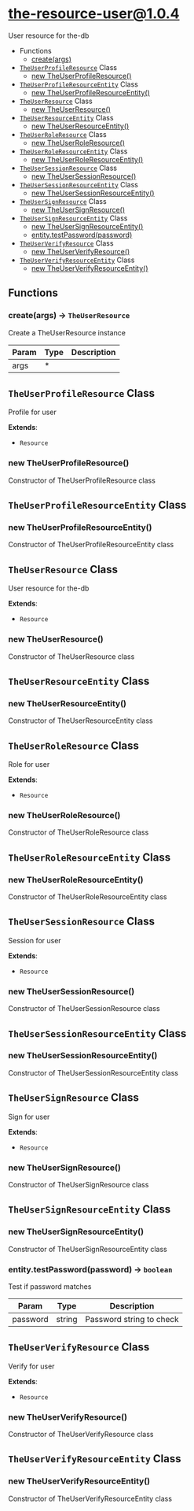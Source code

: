 # the-resource-user@1.0.4

User resource for the-db

+ Functions
  + [create(args)](#the-resource-user-function-create)
+ [`TheUserProfileResource`](#the-resource-user-classes) Class
  + [new TheUserProfileResource()](#the-resource-user-classes-the-user-profile-resource-constructor)
+ [`TheUserProfileResourceEntity`](#the-resource-user-classes) Class
  + [new TheUserProfileResourceEntity()](#the-resource-user-classes-the-user-profile-resource-entity-constructor)
+ [`TheUserResource`](#the-resource-user-classes) Class
  + [new TheUserResource()](#the-resource-user-classes-the-user-resource-constructor)
+ [`TheUserResourceEntity`](#the-resource-user-classes) Class
  + [new TheUserResourceEntity()](#the-resource-user-classes-the-user-resource-entity-constructor)
+ [`TheUserRoleResource`](#the-resource-user-classes) Class
  + [new TheUserRoleResource()](#the-resource-user-classes-the-user-role-resource-constructor)
+ [`TheUserRoleResourceEntity`](#the-resource-user-classes) Class
  + [new TheUserRoleResourceEntity()](#the-resource-user-classes-the-user-role-resource-entity-constructor)
+ [`TheUserSessionResource`](#the-resource-user-classes) Class
  + [new TheUserSessionResource()](#the-resource-user-classes-the-user-session-resource-constructor)
+ [`TheUserSessionResourceEntity`](#the-resource-user-classes) Class
  + [new TheUserSessionResourceEntity()](#the-resource-user-classes-the-user-session-resource-entity-constructor)
+ [`TheUserSignResource`](#the-resource-user-classes) Class
  + [new TheUserSignResource()](#the-resource-user-classes-the-user-sign-resource-constructor)
+ [`TheUserSignResourceEntity`](#the-resource-user-classes) Class
  + [new TheUserSignResourceEntity()](#the-resource-user-classes-the-user-sign-resource-entity-constructor)
  + [entity.testPassword(password)](#the-resource-user-classes-the-user-sign-resource-entity-testPassword)
+ [`TheUserVerifyResource`](#the-resource-user-classes) Class
  + [new TheUserVerifyResource()](#the-resource-user-classes-the-user-verify-resource-constructor)
+ [`TheUserVerifyResourceEntity`](#the-resource-user-classes) Class
  + [new TheUserVerifyResourceEntity()](#the-resource-user-classes-the-user-verify-resource-entity-constructor)

## Functions

<a class='md-heading-link' name="the-resource-user-function-create" ></a>

### create(args) -> `TheUserResource`

Create a TheUserResource instance

| Param | Type | Description |
| ----- | --- | -------- |
| args | * |  |



<a class='md-heading-link' name="the-resource-user-classes"></a>

## `TheUserProfileResource` Class

Profile for user

**Extends**: 

+ `Resource`



<a class='md-heading-link' name="the-resource-user-classes-the-user-profile-resource-constructor" ></a>

### new TheUserProfileResource()

Constructor of TheUserProfileResource class



<a class='md-heading-link' name="the-resource-user-classes"></a>

## `TheUserProfileResourceEntity` Class






<a class='md-heading-link' name="the-resource-user-classes-the-user-profile-resource-entity-constructor" ></a>

### new TheUserProfileResourceEntity()

Constructor of TheUserProfileResourceEntity class



<a class='md-heading-link' name="the-resource-user-classes"></a>

## `TheUserResource` Class

User
resource for the-db

**Extends**: 

+ `Resource`



<a class='md-heading-link' name="the-resource-user-classes-the-user-resource-constructor" ></a>

### new TheUserResource()

Constructor of TheUserResource class



<a class='md-heading-link' name="the-resource-user-classes"></a>

## `TheUserResourceEntity` Class






<a class='md-heading-link' name="the-resource-user-classes-the-user-resource-entity-constructor" ></a>

### new TheUserResourceEntity()

Constructor of TheUserResourceEntity class



<a class='md-heading-link' name="the-resource-user-classes"></a>

## `TheUserRoleResource` Class

Role for user

**Extends**: 

+ `Resource`



<a class='md-heading-link' name="the-resource-user-classes-the-user-role-resource-constructor" ></a>

### new TheUserRoleResource()

Constructor of TheUserRoleResource class



<a class='md-heading-link' name="the-resource-user-classes"></a>

## `TheUserRoleResourceEntity` Class






<a class='md-heading-link' name="the-resource-user-classes-the-user-role-resource-entity-constructor" ></a>

### new TheUserRoleResourceEntity()

Constructor of TheUserRoleResourceEntity class



<a class='md-heading-link' name="the-resource-user-classes"></a>

## `TheUserSessionResource` Class

Session for user

**Extends**: 

+ `Resource`



<a class='md-heading-link' name="the-resource-user-classes-the-user-session-resource-constructor" ></a>

### new TheUserSessionResource()

Constructor of TheUserSessionResource class



<a class='md-heading-link' name="the-resource-user-classes"></a>

## `TheUserSessionResourceEntity` Class






<a class='md-heading-link' name="the-resource-user-classes-the-user-session-resource-entity-constructor" ></a>

### new TheUserSessionResourceEntity()

Constructor of TheUserSessionResourceEntity class



<a class='md-heading-link' name="the-resource-user-classes"></a>

## `TheUserSignResource` Class

Sign for user

**Extends**: 

+ `Resource`



<a class='md-heading-link' name="the-resource-user-classes-the-user-sign-resource-constructor" ></a>

### new TheUserSignResource()

Constructor of TheUserSignResource class



<a class='md-heading-link' name="the-resource-user-classes"></a>

## `TheUserSignResourceEntity` Class






<a class='md-heading-link' name="the-resource-user-classes-the-user-sign-resource-entity-constructor" ></a>

### new TheUserSignResourceEntity()

Constructor of TheUserSignResourceEntity class



<a class='md-heading-link' name="the-resource-user-classes-the-user-sign-resource-entity-testPassword" ></a>

### entity.testPassword(password) -> `boolean`

Test if password matches

| Param | Type | Description |
| ----- | --- | -------- |
| password | string | Password string to check |


<a class='md-heading-link' name="the-resource-user-classes"></a>

## `TheUserVerifyResource` Class

Verify for user

**Extends**: 

+ `Resource`



<a class='md-heading-link' name="the-resource-user-classes-the-user-verify-resource-constructor" ></a>

### new TheUserVerifyResource()

Constructor of TheUserVerifyResource class



<a class='md-heading-link' name="the-resource-user-classes"></a>

## `TheUserVerifyResourceEntity` Class






<a class='md-heading-link' name="the-resource-user-classes-the-user-verify-resource-entity-constructor" ></a>

### new TheUserVerifyResourceEntity()

Constructor of TheUserVerifyResourceEntity class





